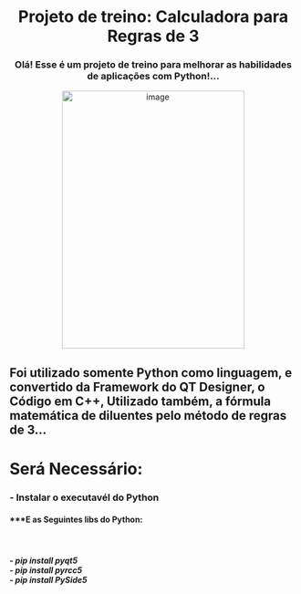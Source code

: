<div align="center">
<h1>Projeto de treino: Calculadora para Regras de 3</h1>
</div>
<div align="center">
<h3>Olá! Esse é um projeto de treino para melhorar as habilidades de aplicações com Python!... </p></h3>
</div>
<div align="center">
<img width="320" height="452" alt="image" src="https://github.com/user-attachments/assets/8e6d2f51-ffad-4cae-8883-31b93f152982" />
</div>

 <h2 align="left">
 Foi utilizado somente Python como linguagem, e convertido da Framework do QT Designer, o Código em C++,
 Utilizado também, a fórmula matemática de diluentes pelo método de regras de 3... 
 </h2>
 <div align="left"><h1>
 Será Necessário:
 </h1>
 <h3>
 - Instalar o executavél do Python
 </h3>  
 <h4>
***E as Seguintes libs do Python:
 </h4></br>
 <h5>
- pip install pyqt5</br>   
- pip install pyrcc5</br>
- pip install PySide5</br>  
 </h5> 

</div>


